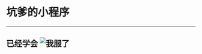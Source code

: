 # 坑爹的小程序
---
## 已经学会 ![我服了](https://i2.kknews.cc/SIG=3ovsilg/ctp-vzntr/or0550r1o6ps4n6890pqno0q32np391r.jpg)
